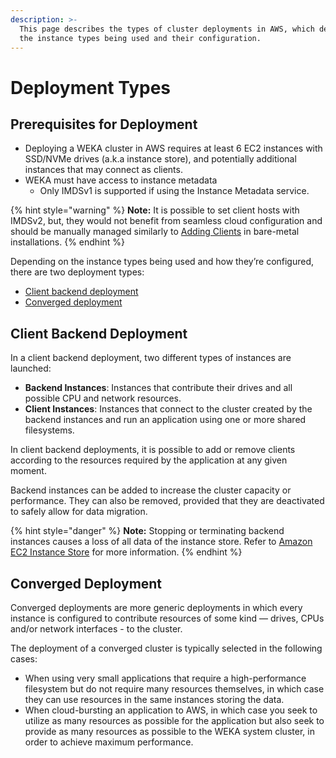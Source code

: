 ```yaml
---
description: >-
  This page describes the types of cluster deployments in AWS, which depend on
  the instance types being used and their configuration.
---
```


# Deployment Types

## Prerequisites for Deployment

* Deploying a WEKA cluster in AWS requires at least 6 EC2 instances with SSD/NVMe drives \(a.k.a instance store\), and potentially additional instances that may connect as clients.
* WEKA must have access to instance metadata 
  * Only IMDSv1 is supported if using the Instance Metadata service.

{% hint style="warning" %}
**Note:** It is possible to set client hosts with IMDSv2, but, they would not benefit from seamless cloud configuration and should be manually managed similarly to [Adding Clients](../bare-metal/adding-clients-bare-metal.md) in bare-metal installations.
{% endhint %}

Depending on the instance types being used and how they’re configured, there are two deployment types:

* [Client backend deployment](deployment-types.md#client-backend-deployment)
* [Converged deployment](deployment-types.md#converged-deployment)

## Client Backend Deployment

In a client backend deployment, two different types of instances are launched:

* **Backend Instances**: Instances that contribute their drives and all possible CPU and network resources.
* **Client Instances**: Instances that connect to the cluster created by the backend instances and run an application using one or more shared filesystems.

In client backend deployments, it is possible to add or remove clients according to the resources required by the application at any given moment.

Backend instances can be added to increase the cluster capacity or performance. They can also be removed, provided that they are deactivated to safely allow for data migration.

{% hint style="danger" %}
**Note:** Stopping or terminating backend instances causes a loss of all data of the instance store. Refer to [Amazon EC2 Instance Store](https://docs.aws.amazon.com/AWSEC2/latest/UserGuide/InstanceStorage.html) for more information.
{% endhint %}

## Converged Deployment

Converged deployments are more generic deployments in which every instance is configured to contribute resources of some kind — drives, CPUs and/or network interfaces - to the cluster.

The deployment of a converged cluster is typically selected in the following cases:

* When using very small applications that require a high-performance filesystem but do not require many resources themselves, in which case they can use resources in the same instances storing the data.
* When cloud-bursting an application to AWS, in which case you seek to utilize as many resources as possible for the application but also seek to provide as many resources as possible to the WEKA system cluster, in order to achieve maximum performance.

